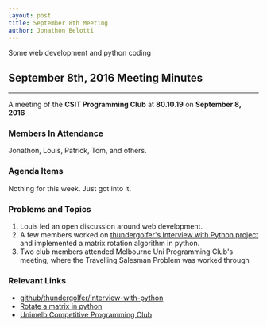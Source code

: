 ```yaml
---
layout: post
title: September 8th Meeting
author: Jonathon Belotti
---
```


Some web development and python coding

## September 8th, 2016 Meeting Minutes
---

A meeting of the **CSIT Programming Club** at **80.10.19** on **September 8, 2016**

### Members In Attendance

Jonathon, Louis, Patrick, Tom, and others.

### Agenda Items

Nothing for this week. Just got into it.

### Problems and Topics

1. Louis led an open discussion around web development.
2. A few members worked on [thundergolfer's Interview with Python project](https://github.com/thundergolfer/interview-with-python) and implemented a matrix rotation algorithm in python.
3. Two club members attended Melbourne Uni Programming Club's meeting, where the Travelling Salesman Problem was worked through

### Relevant Links
* [github/thundergolfer/interview-with-python](https://github.com/thundergolfer/interview-with-python)
* [Rotate a matrix in python](http://stackoverflow.com/questions/8421337/rotating-a-two-dimensional-array-in-python)
* [Unimelb Competitive Programming Club](https://www.facebook.com/groups/583907605108220/)
